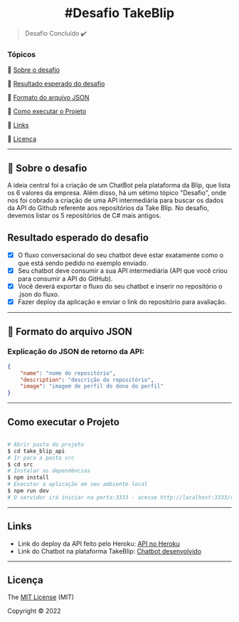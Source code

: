 <h1 align="center">
#Desafio TakeBlip
</h1>

> Desafio Concluído :heavy_check_mark:

### Tópicos

:small_blue_diamond: [Sobre o desafio](#-sobre-o-desafio)

:small_blue_diamond: [Resultado esperado do desafio](#resultado-esperado-do-desafio)

:small_blue_diamond: [Formato do arquivo JSON](#-formato-do-arquivo-json)

:small_blue_diamond: [Como executar o Projeto](#como-executar-o-projeto)

:small_blue_diamond: [Links](#links)

:small_blue_diamond: [Licença](#licença)

---

## 🤖 Sobre o desafio
A ideia central foi a criação de um ChatBot pela plataforma da Blip, que lista os 6 valores da empresa. Além disso, há um sétimo tópico "Desafio", onde nos foi cobrado a criação de uma API intermediária para buscar os dados da API do Github referente aos reposítórios da Take Blip. No desafio, devemos listar os 5 repositórios de C# mais antigos.

## Resultado esperado do desafio

- [x] O fluxo conversacional do seu chatbot deve estar exatamente como o que está sendo pedido no
exemplo enviado.
- [x] Seu chatbot deve consumir a sua API intermediária (API que você criou para consumir a API do GitHub).
- [x] Você deverá exportar o fluxo do seu chatbot e inserir no repositório o .json do fluxo.
- [x] Fazer deploy da aplicação e enviar o link do repositório para avaliação.

---

## 🎨 Formato do arquivo JSON

<h3>Explicação do JSON de retorno da API:</h3>

```json
{
    "name": "nome do repositório",
    "description": "descrição do repositório",
    "image": "imagem de perfil do dono do perfil"
}
```

---
## Como executar o Projeto

```bash

# Abrir pasta do projeto
$ cd take_blip_api
# Ir para a pasta src
$ cd src
# Instalar as dependências
$ npm install
# Executar a aplicação em seu ambiente local
$ npm run dev
# O servidor irá iniciar na porta:3333 - acesse http://localhost:3333/repositories

```
---

## Links 

- Link do deploy da API feito pelo Heroku: <a href="https://take-blip-api-lucas.herokuapp.com/repositories">API no Heroku</a>
- Link do Chatbot na plataforma TakeBlip: <a href="https://lucas-ketelhut-qkbyk.chat.blip.ai/?appKey=bHVjYXNib3QzOjJlYTFhYTQ0LTg5ZDMtNDQ0MC05YmJlLTcxNThjZmQzMTUzYQ==">Chatbot desenvolvido</a>

---

## Licença

The [MIT License]() (MIT)

Copyright ©️ 2022
```

